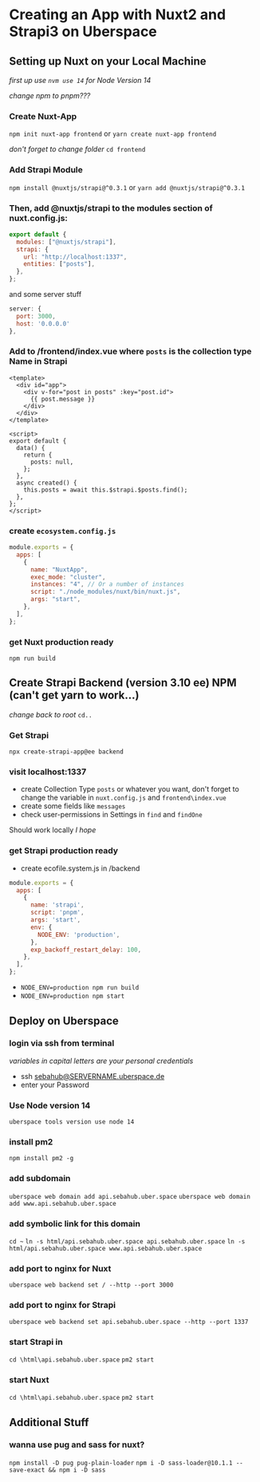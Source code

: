 # Creating an App with Nuxt2 and Strapi3 on Uberspace

## Setting up Nuxt on your Local Machine

*first up use `nvm use 14` for Node Version 14*

*change npm to pnpm???*

### Create Nuxt-App

`npm init nuxt-app frontend`
or
`yarn create nuxt-app frontend`

*don't forget to change folder*
`cd frontend`

### Add Strapi Module

`npm install @nuxtjs/strapi@^0.3.1`
or
`yarn add @nuxtjs/strapi@^0.3.1`

### Then, add @nuxtjs/strapi to the modules section of nuxt.config.js:

```javascript
export default {
  modules: ["@nuxtjs/strapi"],
  strapi: {
    url: "http://localhost:1337",
    entities: ["posts"],
  },
};
```
and some server stuff

```js
server: {
  port: 3000,
  host: '0.0.0.0'
},
```

### Add to /frontend/index.vue where `posts` is the collection type Name in Strapi

```vue
<template>
  <div id="app">
    <div v-for="post in posts" :key="post.id">
      {{ post.message }}
    </div>
  </div>
</template>
```
```vue
<script>
export default {
  data() {
    return {
      posts: null,
    };
  },
  async created() {
    this.posts = await this.$strapi.$posts.find();
  },
};
</script>
```

### create `ecosystem.config.js`

```js
module.exports = {
  apps: [
    {
      name: "NuxtApp",
      exec_mode: "cluster",
      instances: "4", // Or a number of instances
      script: "./node_modules/nuxt/bin/nuxt.js",
      args: "start",
    },
  ],
};
```

### get Nuxt production ready

`npm run build`

## Create Strapi Backend (version 3.10 ee) NPM (can't get yarn to work...)

*change back to root*
`cd..`

### Get Strapi

`npx create-strapi-app@ee backend`

### visit localhost:1337

- create Collection Type `posts` or whatever you want, don't forget to change the variable in `nuxt.config.js` and `frontend\index.vue`
- create some fields like `messages`
- check user-permissions in Settings in `find` and `findOne`

Should work locally *I hope*

### get Strapi production ready

- create ecofile.system.js in /backend

```js
module.exports = {
  apps: [
    {
      name: 'strapi',
      script: 'pnpm',
      args: 'start',
      env: {
        NODE_ENV: 'production',
      },
      exp_backoff_restart_delay: 100,
    },
  ],
};
```

- `NODE_ENV=production npm run build`
- `NODE_ENV=production npm start`



## Deploy on Uberspace

### login via ssh from terminal

*variables in capital letters are your personal credentials*

- ssh sebahub@SERVERNAME.uberspace.de
- enter your Password

### Use Node version 14

`uberspace tools version use node 14`

### install pm2

`npm install pm2 -g`

### add subdomain

`uberspace web domain add api.sebahub.uber.space`
`uberspace web domain add www.api.sebahub.uber.space`

### add symbolic link for this domain

`cd ~`
`ln -s html/api.sebahub.uber.space api.sebahub.uber.space`
`ln -s html/api.sebahub.uber.space www.api.sebahub.uber.space`

### add port to nginx for Nuxt

`uberspace web backend set / --http --port 3000`

### add port to nginx for Strapi

`uberspace web backend set api.sebahub.uber.space --http --port 1337`

### start Strapi in

`cd \html\api.sebahub.uber.space`
`pm2 start`

### start Nuxt

`cd \html\api.sebahub.uber.space`
`pm2 start`

## Additional Stuff

### wanna use pug and sass for nuxt?

`npm install -D pug pug-plain-loader`
`npm i -D sass-loader@10.1.1 --save-exact && npm i -D sass`
